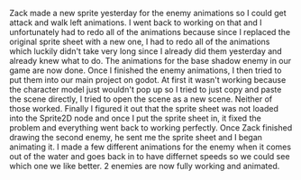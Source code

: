 Zack made a new sprite yesterday for the enemy animations so I could get attack and walk left animations. I went back to working on that and I unfortunately had to redo all of the animations because since I replaced the original sprite sheet with a new one, I had to redo all of the animations which luckily didn't take very long since I already did them yesterday and already knew what to do. The animations for the base shadow enemy in our game are now done. Once I finished the enemy animations, I then tried to put them into our main project on godot. At first it wasn't working because the character model just wouldn't pop up so I tried to just copy and paste the scene directly, I tried to open the scene as a new scene. Neither of those worked. Finally I figured it out that the sprite sheet was not loaded into the Sprite2D node and once I put the sprite sheet in, it fixed the problem and everything went back to working perfectly. Once Zack finished drawing the second enemy, he sent me the sprite sheet and I began animating it. I made a few different animations for the enemy when it comes out of the water and goes back in to have differnet speeds so we could see which one we like better. 2 enemies are now fully working and animated.
